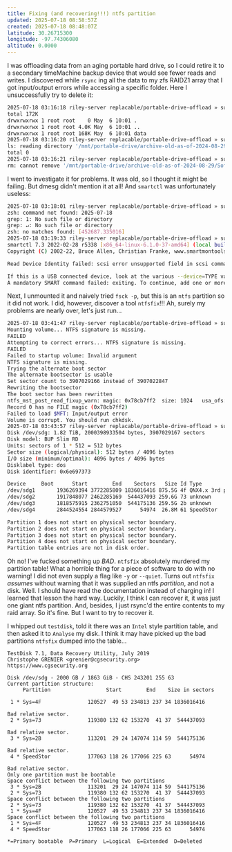 ```yaml
---
title: Fixing (and recovering!!!) ntfs partition
updated: 2025-07-18 08:58:57Z
created: 2025-07-18 08:48:07Z
latitude: 30.26715300
longitude: -97.74306080
altitude: 0.0000
---
```


I was offloading data from an aging portable hard drive, so I could retire it to a secondary timeMachine backup device that would see fewer reads and writes. I discovered while `rsync` ing all the data to my zfs RAIDZ1 array that I got input/output errors while accessing a specific folder. Here I unsuccessfully try to delete it:

```bash
2025-07-18 03:16:18 riley-server replacable/portable-drive-offload » sudo sudo ls -alh /mnt/portable-drive/archive-old-as-of-2024-08-29/Software/games/World\ of\ Warcraft/Data
total 172K
drwxrwxrwx 1 root root    0 May  6 10:01 .
drwxrwxrwx 1 root root 4.0K May  6 10:01 ..
drwxrwxrwx 1 root root 168K May  6 10:01 data
2025-07-18 03:16:20 riley-server replacable/portable-drive-offload » sudo sudo ls -alh /mnt/portable-drive/archive-old-as-of-2024-08-29/Software/games/World\ of\ Warcraft/Data/data
ls: reading directory '/mnt/portable-drive/archive-old-as-of-2024-08-29/Software/games/World of Warcraft/Data/data': Input/output error
total 0
2025-07-18 03:16:21 riley-server replacable/portable-drive-offload » sudo rm -rf /mnt/portable-drive/archive-old-as-of-2024-08-29/Software/games/World\ of\ Warcraft/Data/data
rm: cannot remove '/mnt/portable-drive/archive-old-as-of-2024-08-29/Software/games/World of Warcraft/Data/data': Directory not empty
```

I went to investigate it for problems. It was old, so I thought it might be failing. But dmesg didn't mention it at all! And `smartctl` was unfortunately useless:

```bash
2025-07-18 03:18:01 riley-server replacable/portable-drive-offload » sudo smartctl -a /dev/sdg
zsh: command not found: 2025-07-18
grep: 1: No such file or directory
grep: ↵: No such file or directory
zsh: no matches found: [452687.335016]
2025-07-18 03:19:33 riley-server replacable/portable-drive-offload » sudo smartctl -a /dev/sdg                       2 ↵
smartctl 7.3 2022-02-28 r5338 [x86_64-linux-6.1.0-37-amd64] (local build)
Copyright (C) 2002-22, Bruce Allen, Christian Franke, www.smartmontools.org

Read Device Identity failed: scsi error unsupported field in scsi command

If this is a USB connected device, look at the various --device=TYPE variants
A mandatory SMART command failed: exiting. To continue, add one or more '-T permissive' options.
```

Next, I unmounted it and naively tried `fsck -p`, but this is an `ntfs` partition so it did not work. I did, however, discover a tool `ntfsfix`!!! Ah, surely my problems are nearly over, let's just run...

```bash
2025-07-18 03:41:47 riley-server replacable/portable-drive-offload » sudo sudo ntfsfix /dev/sdg
Mounting volume... NTFS signature is missing.
FAILED
Attempting to correct errors... NTFS signature is missing.
FAILED
Failed to startup volume: Invalid argument
NTFS signature is missing.
Trying the alternate boot sector
The alternate bootsector is usable
Set sector count to 3907029166 instead of 3907022847
Rewriting the bootsector
The boot sector has been rewritten
ntfs_mst_post_read_fixup_warn: magic: 0x78cb7ff2  size: 1024   usa_ofs: 15596  usa_count: 1361: Invalid argument
Record 0 has no FILE magic (0x78cb7ff2)
Failed to load $MFT: Input/output error
Volume is corrupt. You should run chkdsk.
2025-07-18 03:43:57 riley-server replacable/portable-drive-offload » sudo fdisk -l /dev/sdg
Disk /dev/sdg: 1.82 TiB, 2000398933504 bytes, 3907029167 sectors
Disk model: BUP Slim RD
Units: sectors of 1 * 512 = 512 bytes
Sector size (logical/physical): 512 bytes / 4096 bytes
I/O size (minimum/optimal): 4096 bytes / 4096 bytes
Disklabel type: dos
Disk identifier: 0x6e697373

Device     Boot      Start        End    Sectors   Size Id Type
/dev/sdg1       1936269394 3772285809 1836016416 875.5G 4f QNX4.x 3rd part
/dev/sdg2       1917848077 2462285169  544437093 259.6G 73 unknown
/dev/sdg3       1818575915 2362751050  544175136 259.5G 2b unknown
/dev/sdg4       2844524554 2844579527      54974  26.8M 61 SpeedStor

Partition 1 does not start on physical sector boundary.
Partition 2 does not start on physical sector boundary.
Partition 3 does not start on physical sector boundary.
Partition 4 does not start on physical sector boundary.
Partition table entries are not in disk order.
```

Oh no! I've fucked something up *BAD*. `ntfsfix` absolutely murdered my partition table! What a horrible thing for a piece of software to do with no warning! I did not even supply a flag like `-y` or `--quiet`. Turns out `ntfsfix` *assumes* without warning that it was supplied an ntfs *partition*, and not a disk. Well. I should have read the documentation instead of charging in! I learned that lesson the hard way. Luckily, I think I can recover it, it was just one giant ntfs partition. And, besides, I just rsync'd the entire contents to my raid array. So it's fine. But I want to try to recover it. 

I whipped out `testdisk`, told it there was an `Intel` style partition table, and then asked it to `Analyse` my disk. I think it may have picked up the bad partitions `ntfsfix` dumped into the table...

```
TestDisk 7.1, Data Recovery Utility, July 2019
Christophe GRENIER <grenier@cgsecurity.org>
https://www.cgsecurity.org

Disk /dev/sdg - 2000 GB / 1863 GiB - CHS 243201 255 63
Current partition structure:
     Partition                  Start        End    Size in sectors

 1 * Sys=4F               120527  49 53 234813 237 34 1836016416

Bad relative sector.
 2 * Sys=73               119380 132 62 153270  41 37  544437093

Bad relative sector.
 3 * Sys=2B               113201  29 24 147074 114 59  544175136

Bad relative sector.
 4 * SpeedStor            177063 118 26 177066 225 63      54974

Bad relative sector.
Only one partition must be bootable
Space conflict between the following two partitions
 3 * Sys=2B               113201  29 24 147074 114 59  544175136
 2 * Sys=73               119380 132 62 153270  41 37  544437093
Space conflict between the following two partitions
 2 * Sys=73               119380 132 62 153270  41 37  544437093
 1 * Sys=4F               120527  49 53 234813 237 34 1836016416
Space conflict between the following two partitions
 1 * Sys=4F               120527  49 53 234813 237 34 1836016416
 4 * SpeedStor            177063 118 26 177066 225 63      54974

*=Primary bootable  P=Primary  L=Logical  E=Extended  D=Deleted
```

